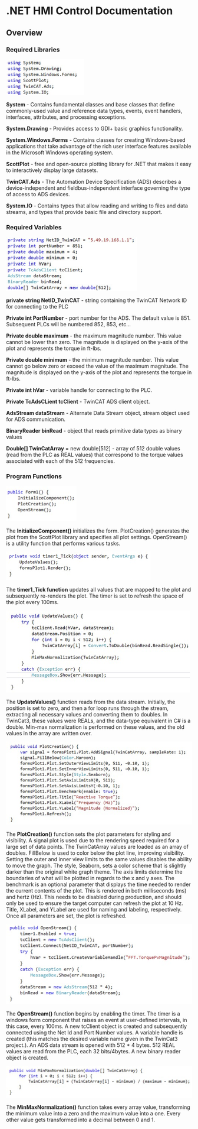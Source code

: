 # .NET HMI Control Documentation

## Overview


### Required Libraries

![alt text](https://github.com/collinbennett1999/C-Beckhoff-HMI-Visualization/blob/main/img1.jpg)

**System** - Contains fundamental classes and base classes that define commonly-used value and reference data types, events, event handlers, interfaces, attributes, and processing exceptions.

**System.Drawing** - Provides access to GDI+ basic graphics functionality. 

**System.Windows.Forms** - Contains classes for creating Windows-based applications that take advantage of the rich user interface features available in the Microsoft Windows operating system. 

**ScottPlot** - free and open-source plotting library for .NET that makes it easy to interactively display large datasets. 

**TwinCAT.Ads** - The Automation Device Specification (ADS) describes a device-independent and fieldbus-independent interface governing the type of access to ADS devices. 

**System.IO** - Contains types that allow reading and writing to files and data streams, and types that provide basic file and directory support. 


### Required Variables

![alt text](https://github.com/collinbennett1999/C-Beckhoff-HMI-Visualization/blob/main/img2.jpg)

**private string NetID_TwinCAT** - string containing the TwinCAT Network ID for connecting to the PLC 

**Private int PortNumber** - port number for the ADS. The default value is 851. Subsequent PLCs will be numbered 852, 853, etc...

**Private double maximum** - the maximum magnitude number. This value cannot be lower than zero. The magnitude is displayed on the y-axis of the plot and represents the torque in ft-lbs. 

**Private double minimum** - the minimum magnitude number. This value cannot go below zero or exceed the value of the maximum magnitude. The magnitude is displayed on the y-axis of the plot and represents the torque in ft-lbs. 

**Private int hVar** - variable handle for connecting to the PLC.

**Private TcAdsCLient tcClient** - TwinCAT ADS client object.

**AdsStream dataStream** - Alternate Data Stream object, stream object used for ADS communication. 

**BinaryReader binRead** - object that reads primitive data types as binary values

**Double[] TwinCatArray** = new double[512] - array of 512 double values (read from the PLC as REAL values) that correspond to the torque values associated with each of the 512 frequencies. 

### Program Functions

![alt text](https://github.com/collinbennett1999/C-Beckhoff-HMI-Visualization/blob/main/img3.jpg)

The **InitializeComponent()** initializes the form. PlotCreation() generates the plot from the ScottPlot library and specifies all plot settings. OpenStream() is a utility function that performs various tasks.

![alt text](https://github.com/collinbennett1999/C-Beckhoff-HMI-Visualization/blob/main/img4.jpg)

The **timer1_Tick function** updates all values that are mapped to the plot and subsequently re-renders the plot. The timer is set to refresh the space of the plot every 100ms. 

![alt text](https://github.com/collinbennett1999/C-Beckhoff-HMI-Visualization/blob/main/img5.jpg)

The **UpdateValues()** function reads from the data stream. Initially, the position is set to zero, and then a for loop runs through the stream, extracting all necessary values and converting them to doubles. In TwinCat3, these values were REALs, and the data-type equivalent in C# is a double. Min-max normalization is performed on these values, and the old values in the array are written over. 

![alt text](https://github.com/collinbennett1999/C-Beckhoff-HMI-Visualization/blob/main/img6.jpg)

The **PlotCreation()** function sets the plot parameters for styling and visibility. 
A signal plot is used due to the rendering speed required for a large set of data points. 
The TwinCatArray values are loaded as an array of doubles. 
FillBelow is used to color below the plot line, improving visibility. 
Setting the outer and inner view limits to the same values disables the ability to move the graph. 
The style, Seaborn, sets a color scheme that is slightly darker than the original white graph theme. 
The axis limits determine the boundaries of what will be plotted in regards to the x and y axes. 
The benchmark is an optional parameter that displays the time needed to render the current contents of the plot. This is rendered in both milliseconds (ms) and hertz (Hz). This needs to be disabled during production, and should only be used to ensure the target computer can refresh the plot at 10 Hz. 
Title, XLabel, and YLabel are used for naming and labeling, respectively. 
Once all parameters are set, the plot is refreshed. 

![alt text](https://github.com/collinbennett1999/C-Beckhoff-HMI-Visualization/blob/main/img7.jpg)

The **OpenStream()** function begins by enabling the timer. The timer is a windows form component that raises an event at user-defined intervals, in this case, every 100ms. A new tcClient object is created and subsequently connected using the Net Id and Port Number values. A variable handle is created (this matches the desired variable name given in the TwinCat3 project.). An ADS data stream is opened with 512 * 4 bytes. 512 REAL values are read from the PLC, each 32 bits/4bytes. A new binary reader object is created. 

![alt text](https://github.com/collinbennett1999/C-Beckhoff-HMI-Visualization/blob/main/img8.jpg)

The **MinMaxNormalization()** function takes every array value, transforming the minimum value into a zero and the maximum value into a one. Every other value gets transformed into a decimal between 0 and 1. 
